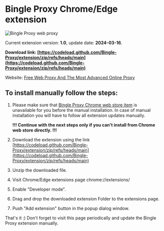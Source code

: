 # Bingle Proxy Chrome/Edge extension

![Bingle Proxy web proxy](https://i.imgur.com/U8Thv1w.png)

Current extension version: **1.0**, update date: **2024-03-16**.

**Download link: [https://codeload.github.com/Bingle-Proxy/extension/zip/refs/heads/main](https://codeload.github.com/Bingle-Proxy/extension/zip/refs/heads/main)**

Website: [Free Web Proxy And The Most Advanced Online Proxy](https://www.bingle.pw/)

## To install manually follow the steps:

1. Please make sure that [Bingle Proxy Chrome web store item](https://chrome.google.com/webstore/detail/bingleproxy) is unavailable for you before the manual installation.
   In case of manual installation you will have to follow all extension updates manually.

   **!!! Continue with the next steps only if you can't install from Chrome web store directly. !!!**

2. Download the extension using the link [https://codeload.github.com/Bingle-Proxy/extension/zip/refs/heads/main](https://codeload.github.com/Bingle-Proxy/extension/zip/refs/heads/main)
4. Unzip the downloaded file.
3. Visit Chrome/Edge extensions page chrome://extensions/
4. Enable "Developer mode".
5. Drag and drop the downloaded extension Folder to the extensions page.
6. Push "Add extension" button in the popup dialog window.

That's it :) Don't forget to visit this page periodically and update the Bingle Proxy extension manually.

